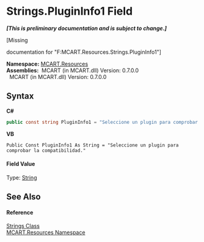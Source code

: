 # Strings.PluginInfo1 Field
 _**\[This is preliminary documentation and is subject to change.\]**_

\[Missing <summary> documentation for "F:MCART.Resources.Strings.PluginInfo1"\]

**Namespace:**&nbsp;<a href="041b170e-5907-685d-b002-4dcd9adea31f">MCART.Resources</a><br />**Assemblies:**&nbsp;&nbsp;MCART (in MCART.dll) Version: 0.7.0.0<br />&nbsp;&nbsp;MCART (in MCART.dll) Version: 0.7.0.0<br />

## Syntax

**C#**<br />
``` C#
public const string PluginInfo1 = "Seleccione un plugin para comprobar la compatibilidad."
```

**VB**<br />
``` VB
Public Const PluginInfo1 As String = "Seleccione un plugin para comprobar la compatibilidad."
```


#### Field Value
Type: <a href="http://msdn2.microsoft.com/es-es/library/s1wwdcbf" target="_blank">String</a>

## See Also


#### Reference
<a href="405d9625-9048-d87c-0dfb-200370247352">Strings Class</a><br /><a href="041b170e-5907-685d-b002-4dcd9adea31f">MCART.Resources Namespace</a><br />